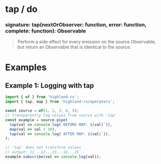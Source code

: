 # tap / do
### signature: tap(nextOrObserver: function, error: function, complete: function): Observable
> Perform a side effect for every emission on the source Observable, but return an Observable that is identical to the source.

# Examples
## Example 1: Logging with tap
```javascript
import { of } from 'highland-rx';
import { tap, map } from 'highland-rx/operators';

const source = of(1, 2, 3, 4, 5);
// transparently log values from source with 'tap'
const example = source.pipe(
  tap(val => console.log(`BEFORE MAP: ${val}`)),
  map(val => val + 10),
  tap(val => console.log(`AFTER MAP: ${val}`)),
);

// 'tap' does not transform values
// output: 11...12...13...14...15
example.subscribe(val => console.log(val));
```